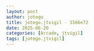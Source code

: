 ```yaml
---
layout: post
author: jotego
title: jotego.jtvigil - 3166e72
date: 2025-06-20
categories: [Arcade, jtvigil]
tags: [jotego.jtvigil]
---
```


